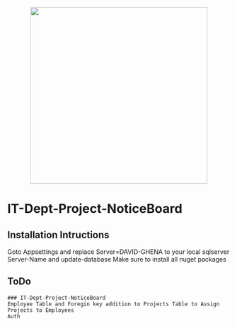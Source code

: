 <p align="center"><a href="https://danoitech.com" target="_blank"><img src="https://www.digitalocean.com/static/bg-home-hero-3-bb4b33b77274db09b969f629ad81c4d5.svg" width="400"></a></p>

# IT-Dept-Project-NoticeBoard

## Installation Intructions

Goto Appsettings and replace Server=DAVID-GHENA to your local sqlserver Server-Name and update-database
Make sure to install all nuget packages 

## ToDo
```
### IT-Dept-Project-NoticeBoard 
Employee Table and Foregin key addition to Projects Table to Assign Projects to Employees
Auth

```



